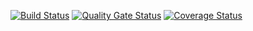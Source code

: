 [![Build Status](https://travis-ci.com/swsnu/swpp2021-team4.svg?branch=main)](https://travis-ci.com/swsnu/swpp2021-team4)
[![Quality Gate Status](https://sonarcloud.io/api/project_badges/measure?project=swsnu_swpp2021-team4&metric=alert_status)](https://sonarcloud.io/dashboard?id=swsnu_swpp2021-team4)
[![Coverage Status](https://coveralls.io/repos/github/swsnu/swpp2021-team4/badge.png?branch=main)](https://coveralls.io/github/swsnu/swpp2021-team4?branch=main)
